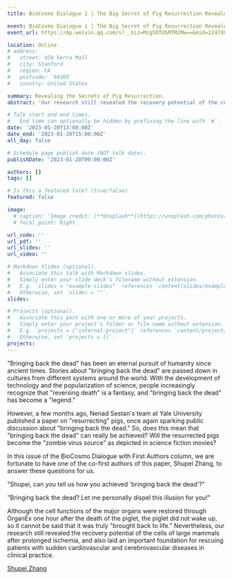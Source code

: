 ```yaml
---
title: BioCosmo Dialogue 1 | The Big Secret of Pig Resurrection Revealed

event: BioCosmo Dialogue 1 | The Big Secret of Pig Resurrection Revealed
event_url: https://mp.weixin.qq.com/s?__biz=Mzg5OTU5MTM2Mw==&mid=2247484299&idx=1&sn=da293f1db24f991f0901e7a4ba8d8bf5&chksm=c051be27f72637316580b8bd0c48c57b8ea5f953b78fed2357640af75e090eb403c30ec51977#rd

location: Online
# address:
#   street: 450 Serra Mall
#   city: Stanford
#   region: CA
#   postcode: '94305'
#   country: United States

summary: Revealing the Secrets of Pig Resurrection.
abstract: 'Our research still revealed the recovery potential of the cells of large mammals after prolonged ischemia, and also laid an important foundation for rescuing patients with sudden cardiovascular and cerebrovascular diseases in clinical practice.'

# Talk start and end times.
#   End time can optionally be hidden by prefixing the line with `#`.
date: '2023-01-20T13:00:00Z'
date_end: '2023-01-20T15:00:00Z'
all_day: false

# Schedule page publish date (NOT talk date).
publishDate: '2023-01-20T00:00:00Z'

authors: []
tags: []

# Is this a featured talk? (true/false)
featured: false

image:
  # caption: 'Image credit: [**Unsplash**](https://unsplash.com/photos/bzdhc5b3Bxs)'
  # focal_point: Right

url_code: ''
url_pdf: ''
url_slides: ''
url_video: ''

# Markdown Slides (optional).
#   Associate this talk with Markdown slides.
#   Simply enter your slide deck's filename without extension.
#   E.g. `slides = "example-slides"` references `content/slides/example-slides.md`.
#   Otherwise, set `slides = ""`.
slides:

# Projects (optional).
#   Associate this post with one or more of your projects.
#   Simply enter your project's folder or file name without extension.
#   E.g. `projects = ["internal-project"]` references `content/project/deep-learning/index.md`.
#   Otherwise, set `projects = []`.
projects:
---
```

"Bringing back the dead" has been an eternal pursuit of humanity since ancient times. Stories about "bringing back the dead" are passed down in cultures from different systems around the world. With the development of technology and the popularization of science, people increasingly recognize that "reversing death" is a fantasy, and "bringing back the dead" has become a "legend."

However, a few months ago, Nenad Sestan's team at Yale University published a paper on "resurrecting" pigs, once again sparking public discussion about "bringing back the dead." So, does this mean that "bringing back the dead" can really be achieved? Will the resurrected pigs become the "zombie virus source" as depicted in science fiction movies?

In this issue of the BioCosmo Dialogue with First Authors column, we are fortunate to have one of the co-first authors of this paper, Shupei Zhang, to answer these questions for us.

"Shupei, can you tell us how you achieved 'bringing back the dead'?"

"Bringing back the dead? Let me personally dispel this illusion for you!"

Although the cell functions of the major organs were restored through OrganEx one hour after the death of the piglet, the piglet did not wake up, so it cannot be said that it was truly "brought back to life." Nevertheless, our research still revealed the recovery potential of the cells of large mammals after prolonged ischemia, and also laid an important foundation for rescuing patients with sudden cardiovascular and cerebrovascular diseases in clinical practice.

[Shupei Zhang](https://medicine.yale.edu/profile/shupei-zhang/)

